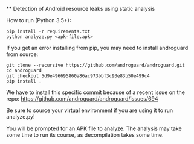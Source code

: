 ** Detection of Android resource leaks using static analysis

How to run (Python 3.5+): 
```
pip install -r requirements.txt
python analyze.py <apk-file.apk>
```

If you get an error installing from pip, you may need to install androguard from source:
```
git clone --recursive https://github.com/androguard/androguard.git
cd androguard
git checkout 5d9e496695860a86ac973bbf3c93e83b50e499c4
pip install .
```
We have to install this specific commit because of a recent issue on the repo: 
https://github.com/androguard/androguard/issues/694

Be sure to source your virtual environment if you are using it to run analyze.py!

You will be prompted for an APK file to analyze. The analysis may take
some time to run its course, as decompilation takes some time.
